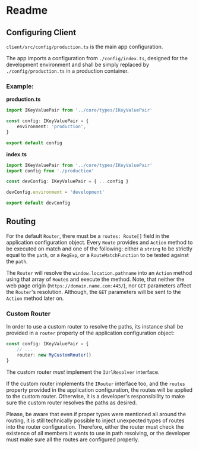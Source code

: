 # Readme

## Configuring Client
`client/src/config/production.ts` is the main app configuration.

The app imports a configuration from `./config/index.ts`, designed for the development environment and shall be simply replaced by `./config/production.ts` in a production container. 

### Example:
**production.ts**
```ts
import IKeyValuePair from '../core/types/IKeyValuePair'

const config: IKeyValuePair = {
    environment: 'production',
}

export default config
```

**index.ts**
```ts
import IKeyValuePair from '../core/types/IKeyValuePair'
import config from './production'

const devConfig: IKeyValuePair = { ...config }

devConfig.environment = 'development'

export default devConfig
```

## Routing
For the default `Router`, there must be a `routes: Route[]` field in the application configuration object. Every `Route` provides and `Action` method to be executed on match and one of the following: either a `string` to be strictly equal to the `path`, or a `RegExp`, or a `RouteMatchFunction` to be tested against the `path`.

The `Router` will resolve the `window.location.pathname` into an `Action` method using that array of `Route`s and execute the method. Note, that neither the web page origin (`https://domain.name.com:445/`), nor `GET` parameters affect the `Router`'s resolution. Although, the `GET` parameters will be sent to the `Action` method later on.

### Custom Router
In order to use a custom router to resolve the paths, its instance shall be provided in a `router` property of the application configuration object:
```ts
const config: IKeyValuePair = {
    // ...
    router: new MyCustomRouter()
}  
```
The custom router _must_ implement the `IUrlResolver` interface.

If the custom router implements the `IRouter` interface too, and the `routes` property provided in the application configuration, the routes will be applied to the custom router. Otherwise, it is a developer's responsibility to make sure the custom router resolves the paths as desired.

Please, be aware that even if proper types were mentioned all around the routing, it is still technically possible to inject unexpected types of routes into the router configuration. Therefore, either the router must check the existence of all members it wants to use in path resolving, or the developer must make sure all the routes are configured properly.
